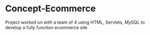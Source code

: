 Concept-Ecommerce
=================

Project worked on with a team of 4 using HTML, Servlets, MySQL to develop a fully function ecommerce site
